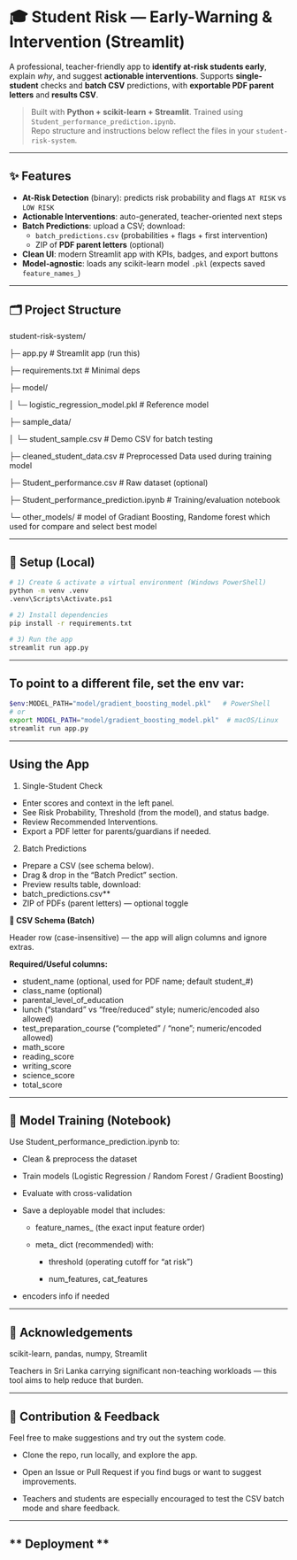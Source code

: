 # 🎓 Student Risk — Early-Warning & Intervention (Streamlit)

A professional, teacher-friendly app to **identify at-risk students early**, explain *why*, and suggest **actionable interventions**. Supports **single-student** checks and **batch CSV** predictions, with **exportable PDF parent letters** and **results CSV**.

> Built with **Python + scikit-learn + Streamlit**. Trained using `Student_performance_prediction.ipynb`.  
> Repo structure and instructions below reflect the files in your `student-risk-system`.

---

## ✨ Features

- **At-Risk Detection** (binary): predicts risk probability and flags `AT RISK` vs `LOW RISK`
- **Actionable Interventions**: auto-generated, teacher-oriented next steps
- **Batch Predictions**: upload a CSV; download:
  - `batch_predictions.csv` (probabilities + flags + first intervention)
  - ZIP of **PDF parent letters** (optional)
- **Clean UI**: modern Streamlit app with KPIs, badges, and export buttons
- **Model-agnostic**: loads any scikit-learn model `.pkl` (expects saved `feature_names_`)

---

## 🗂️ Project Structure

student-risk-system/

├─ app.py              # Streamlit app (run this)

├─ requirements.txt    # Minimal deps

├─ model/

│ └─ logistic_regression_model.pkl          # Reference model

├─ sample_data/

│ └─ student_sample.csv                       # Demo CSV for batch testing

├─ cleaned_student_data.csv                   # Preprocessed Data used during training model

├─ Student_performance.csv                    # Raw dataset (optional)

├─ Student_performance_prediction.ipynb       # Training/evaluation notebook

└─ other_models/                             # model of Gradiant Boosting, Randome forest which used for compare and select best model


---

## 🔧 Setup (Local)

```bash
# 1) Create & activate a virtual environment (Windows PowerShell)
python -m venv .venv
.venv\Scripts\Activate.ps1

# 2) Install dependencies
pip install -r requirements.txt

# 3) Run the app
streamlit run app.py

```
---

## To point to a different file, set the env var:
```bash
$env:MODEL_PATH="model/gradient_boosting_model.pkl"   # PowerShell
# or
export MODEL_PATH="model/gradient_boosting_model.pkl"  # macOS/Linux
streamlit run app.py
```

---

## **Using the App**
1) Single-Student Check
- Enter scores and context in the left panel.
- See Risk Probability, Threshold (from the model), and status badge.
- Review Recommended Interventions.
- Export a PDF letter for parents/guardians if needed.

2) Batch Predictions
- Prepare a CSV (see schema below).
- Drag & drop in the “Batch Predict” section.
- Preview results table, download:
- batch_predictions.csv**
- ZIP of PDFs (parent letters) — optional toggle

**📄 CSV Schema (Batch)**

Header row (case-insensitive) — the app will align columns and ignore extras.

**Required/Useful columns:**
- student_name (optional, used for PDF name; default student_#)
- class_name (optional)
- parental_level_of_education
- lunch (“standard” vs “free/reduced” style; numeric/encoded also allowed)
- test_preparation_course (“completed” / “none”; numeric/encoded allowed)
- math_score
- reading_score
- writing_score
- science_score
- total_score

---

## **🧠 Model Training (Notebook)**

Use Student_performance_prediction.ipynb to:

- Clean & preprocess the dataset

- Train models (Logistic Regression / Random Forest / Gradient Boosting)

- Evaluate with cross-validation

- Save a deployable model that includes:

   - feature_names_ (the exact input feature order)

   - meta_ dict (recommended) with:

      - threshold (operating cutoff for “at risk”)

      - num_features, cat_features

- encoders info if needed

---

## **🙌 Acknowledgements**

scikit-learn, pandas, numpy, Streamlit

Teachers in Sri Lanka carrying significant non-teaching workloads — this tool aims to help reduce that burden.

---

## **📢 Contribution & Feedback**

Feel free to make suggestions and try out the system code.

 - Clone the repo, run locally, and explore the app.

 - Open an Issue or Pull Request if you find bugs or want to suggest improvements.

 - Teachers and students are especially encouraged to test the CSV batch mode and share feedback.

---

## ** Deployment **
